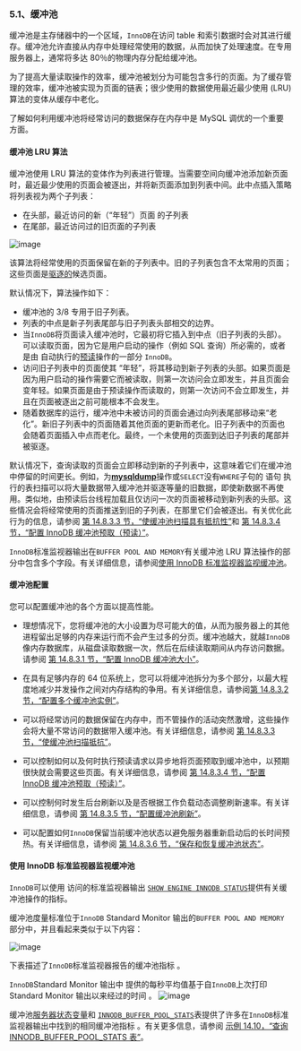 ### 5.1、缓冲池

缓冲池是主存储器中的一个区域，`InnoDB`在访问 table 和索引数据时会对其进行缓存。缓冲池允许直接从内存中处理经常使用的数据，从而加快了处理速度。在专用服务器上，通常将多达 80％的物理内存分配给缓冲池。

为了提高大量读取操作的效率，缓冲池被划分为可能包含多行的页面。为了缓存管理的效率，缓冲池被实现为页面的链表；很少使用的数据使用最近最少使用 (LRU) 算法的变体从缓存中老化。

了解如何利用缓冲池将经常访问的数据保存在内存中是 MySQL 调优的一个重要方面。

#### 缓冲池 LRU 算法

缓冲池使用 LRU 算法的变体作为列表进行管理。当需要空间向缓冲池添加新页面时，最近最少使用的页面会被逐出，并将新页面添加到列表中间。此中点插入策略将列表视为两个子列表：

- 在头部，最近访问的新（“年轻”）页面 的子列表
- 在尾部，最近访问过的旧页面的子列表

![image](https://user-images.githubusercontent.com/87631434/132987159-e42d2bb3-5058-4bca-a963-6ec02f394bd6.png)


该算法将经常使用的页面保留在新的子列表中。旧的子列表包含不太常用的页面；这些页面是[驱逐的](https://dev.mysql.com/doc/refman/5.7/en/glossary.html#glos_eviction)候选页面。

默认情况下，算法操作如下：

- 缓冲池的 3/8 专用于旧子列表。
- 列表的中点是新子列表尾部与旧子列表头部相交的边界。
- 当`InnoDB`将页面读入缓冲池时，它最初将它插入到中点（旧子列表的头部）。可以读取页面，因为它是用户启动的操作（例如 SQL 查询）所必需的，或者是由 自动执行的[预读](https://dev.mysql.com/doc/refman/5.7/en/glossary.html#glos_read_ahead)操作的一部分 `InnoDB`。
- 访问旧子列表中的页面使其 “年轻”，将其移动到新子列表的头部。如果页面是因为用户启动的操作需要它而被读取，则第一次访问会立即发生，并且页面会变年轻。如果页面是由于预读操作而读取的，则第一次访问不会立即发生，并且在页面被逐出之前可能根本不会发生。
- 随着数据库的运行，缓冲池中未被访问的页面会通过向列表尾部移动来“老化”。新旧子列表中的页面随着其他页面的更新而老化。旧子列表中的页面也会随着页面插入中点而老化。最终，一个未使用的页面到达旧子列表的尾部并被驱逐。

默认情况下，查询读取的页面会立即移动到新的子列表中，这意味着它们在缓冲池中停留的时间更长。例如，为[**mysqldump**](https://dev.mysql.com/doc/refman/5.7/en/mysqldump.html)操作或`SELECT`没有`WHERE`子句的 语句 执行的表扫描可以将大量数据带入缓冲池并驱逐等量的旧数据，即使新数据不再使用。类似地，由预读后台线程加载且仅访问一次的页面被移动到新列表的头部。这些情况会将经常使用的页面推送到旧的子列表，在那里它们会被逐出。有关优化此行为的信息，请参阅 [第 14.8.3.3 节，“使缓冲池扫描具有抵抗性”](https://dev.mysql.com/doc/refman/5.7/en/innodb-performance-midpoint_insertion.html)和 [第 14.8.3.4 节，“配置 InnoDB 缓冲池预取（预读）”](https://dev.mysql.com/doc/refman/5.7/en/innodb-performance-read_ahead.html)。

`InnoDB`标准监视器输出在`BUFFER POOL AND MEMORY`有关缓冲池 LRU 算法操作的部分中包含多个字段。有关详细信息，请参阅[使用 InnoDB 标准监视器监视缓冲池](https://dev.mysql.com/doc/refman/5.7/en/innodb-buffer-pool.html#innodb-buffer-pool-monitoring)。



#### 缓冲池配置

您可以配置缓冲池的各个方面以提高性能。

- 理想情况下，您将缓冲池的大小设置为尽可能大的值，从而为服务器上的其他进程留出足够的内存来运行而不会产生过多的分页。缓冲池越大，就越`InnoDB`像内存数据库，从磁盘读取数据一次，然后在后续读取期间从内存访问数据。请参阅 [第 14.8.3.1 节，“配置 InnoDB 缓冲池大小”](https://dev.mysql.com/doc/refman/5.7/en/innodb-buffer-pool-resize.html)。

- 在具有足够内存的 64 位系统上，您可以将缓冲池拆分为多个部分，以最大程度地减少并发操作之间对内存结构的争用。有关详细信息，请参阅[第 14.8.3.2 节，“配置多个缓冲池实例”](https://dev.mysql.com/doc/refman/5.7/en/innodb-multiple-buffer-pools.html)。

- 可以将经常访问的数据保留在内存中，而不管操作的活动突然激增，这些操作会将大量不常访问的数据带入缓冲池。有关详细信息，请参阅 [第 14.8.3.3 节，“使缓冲池扫描抵抗”](https://dev.mysql.com/doc/refman/5.7/en/innodb-performance-midpoint_insertion.html)。

- 可以控制如何以及何时执行预读请求以异步地将页面预取到缓冲池中，以预期很快就会需要这些页面。有关详细信息，请参阅 [第 14.8.3.4 节，“配置 InnoDB 缓冲池预取（预读）”](https://dev.mysql.com/doc/refman/5.7/en/innodb-performance-read_ahead.html)。

- 可以控制何时发生后台刷新以及是否根据工作负载动态调整刷新速率。有关详细信息，请参阅 [第 14.8.3.5 节，“配置缓冲池刷新”](https://dev.mysql.com/doc/refman/5.7/en/innodb-buffer-pool-flushing.html)。

- 可以配置如何`InnoDB`保留当前缓冲池状态以避免服务器重新启动后的长时间预热。有关详细信息，请参阅 [第 14.8.3.6 节，“保存和恢复缓冲池状态”](https://dev.mysql.com/doc/refman/5.7/en/innodb-preload-buffer-pool.html)。

  

#### 使用 InnoDB 标准监视器监视缓冲池

`InnoDB`可以使用 访问的标准监视器输出 [`SHOW ENGINE INNODB STATUS`](https://dev.mysql.com/doc/refman/5.7/en/innodb-standard-monitor.html)提供有关缓冲池操作的指标。

缓冲池度量标准位于`InnoDB` Standard Monitor 输出的`BUFFER POOL AND MEMORY`部分中，并且看起来类似于以下内容：

![image](https://user-images.githubusercontent.com/87631434/132987167-1c7d9726-8f08-45fa-82fd-cb49e51c8763.png)


下表描述了`InnoDB`标准监视器报告的缓冲池指标 。

`InnoDB`Standard Monitor 输出中 提供的每秒平均值基于自`InnoDB`上次打印 Standard Monitor 输出以来经过的时间 。
![image](https://user-images.githubusercontent.com/87631434/132987181-cf29003f-3c55-4240-87a2-abd9cdbfe8d4.png)

缓冲池[服务器状态变量](https://dev.mysql.com/doc/refman/5.7/en/server-status-variables.html)和 [`INNODB_BUFFER_POOL_STATS`](https://dev.mysql.com/doc/refman/5.7/en/information-schema-innodb-buffer-pool-stats-table.html)表提供了许多在`InnoDB`标准监视器输出中找到的相同缓冲池指标 。有关更多信息，请参阅 [示例 14.10，“查询 INNODB_BUFFER_POOL_STATS 表”](https://dev.mysql.com/doc/refman/5.7/en/innodb-information-schema-buffer-pool-tables.html#innodb-information-schema-buffer-pool-stats-example)。
